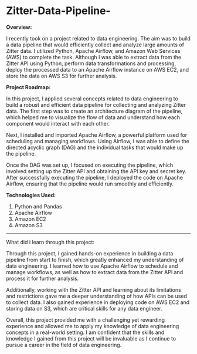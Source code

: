 # Zitter-Data-Pipeline-


**Overview:**


I recently took on a project related to data engineering. The aim was to build a data pipeline that would efficiently collect and analyze large amounts of Zitter data. I utilized Python, Apache Airflow, and Amazon Web Services (AWS) to complete the task. Although I was able to extract data from the Zitter API using Python, perform data transformations and processing, deploy the processed data to an Apache Airflow instance on AWS EC2, and store the data on AWS S3 for further analysis.

**Project Roadmap:**


In this project, I applied several concepts related to data engineering to build a robust and efficient data pipeline for collecting and analyzing Zitter data. The first step was to create an architecture diagram of the pipeline, which helped me to visualize the flow of data and understand how each component would interact with each other.

Next, I installed and imported Apache Airflow, a powerful platform used for scheduling and managing workflows. Using Airflow, I was able to define the directed acyclic graph (DAG) and the individual tasks that would make up the pipeline.

Once the DAG was set up, I focused on executing the pipeline, which involved setting up the Zitter API and obtaining the API key and secret key. After successfully executing the pipeline, I deployed the code on Apache Airflow, ensuring that the pipeline would run smoothly and efficiently.




**Technologies Used:**

1. Python and Pandas
2. Apache Airflow
3. Amazon EC2
4. Amazon S3
****
What did i learn through this project:

Through this project, I gained hands-on experience in building a data pipeline from start to finish, which greatly enhanced my understanding of data engineering. I learned how to use Apache Airflow to schedule and manage workflows, as well as how to extract data from the Zitter API and process it for further analysis.

Additionally, working with the Zitter API and learning about its limitations and restrictions gave me a deeper understanding of how APIs can be used to collect data. I also gained experience in deploying code on AWS EC2 and storing data on S3, which are critical skills for any data engineer.

Overall, this project provided me with a challenging yet rewarding experience and allowed me to apply my knowledge of data engineering concepts in a real-world setting. I am confident that the skills and knowledge I gained from this project will be invaluable as I continue to pursue a career in the field of data engineering.
